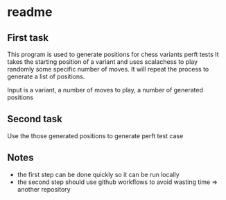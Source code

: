 # readme

## First task

This program is used to generate positions for chess variants perft tests
It takes the starting position of a variant and uses scalachess to play randomly some specific number of moves. It will repeat the process to generate a list of positions.

Input is a variant, a number of moves to play, a number of generated positions

## Second task

Use the those generated positions to generate perft test case

## Notes

- the first step can be done quickly so it can be run locally
- the second step should use github workflows to avoid wasting time
=> another repository
